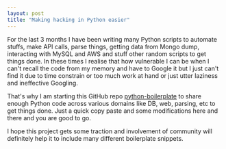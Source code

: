 ```yaml
---
layout: post
title: "Making hacking in Python easier"
---
```


For the last 3 months I have been writing many Python scripts to automate stuffs, make API calls, parse things, getting data from Mongo dump, interacting with MySQL and AWS and stuff other random scripts to get things done. In these times I realise that how vulnerable I can be when I can't recall the code from my memory and have to Google it but I just can't find it due to time constrain or too much work at hand or just utter laziness and ineffective Googling.

That's why I am starting this GitHub repo [python-boilerplate](https://github.com/prabhupant/python-boilerplate) to share enough Python code across various domains like DB, web, parsing, etc to get things done. Just a quick copy paste and some modifications here and there and you are good to go.

I hope this project gets some traction and involvement of community will definitely help it to include many different boilerplate snippets.
